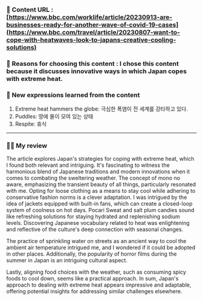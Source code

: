 ### 📍 Content URL : [https://www.bbc.com/worklife/article/20230913-are-businesses-ready-for-another-wave-of-covid-19-cases](https://www.bbc.com/travel/article/20230807-want-to-cope-with-heatwaves-look-to-japans-creative-cooling-solutions)
### 💭 Reasons for choosing this content : I chose this content because it discusses innovative ways in which Japan copes with extreme heat.
### 🌟 New expressions learned from the content

1. Extreme heat hammers the globe: 극심한 폭염이 전 세계를 강타하고 있다.
2. Puddles: 땅에 물이 모여 있는 상태
3. Respite: 휴식 
---

### 🙋‍♀️ My review
The article explores Japan's strategies for coping with extreme heat, which I found both relevant and intriguing. It's fascinating to witness the harmonious blend of Japanese traditions and modern innovations when it comes to combating the sweltering weather. The concept of mono no aware, emphasizing the transient beauty of all things, particularly resonated with me. Opting for loose clothing as a means to stay cool while adhering to conservative fashion norms is a clever adaptation. I was intrigued by the idea of jackets equipped with built-in fans, which can create a closed-loop system of coolness on hot days. Pocari Sweat and salt plum candies sound like refreshing solutions for staying hydrated and replenishing sodium levels. Discovering Japanese vocabulary related to heat was enlightening and reflective of the culture's deep connection with seasonal changes. 

The practice of sprinkling water on streets as an ancient way to cool the ambient air temperature intrigued me, and I wondered if it could be adopted in other places. Additionally, the popularity of horror films during the summer in Japan is an intriguing cultural aspect. 

Lastly, aligning food choices with the weather, such as consuming spicy foods to cool down, seems like a practical approach. In sum, Japan's approach to dealing with extreme heat appears impressive and adaptable, offering potential insights for addressing similar challenges elsewhere.

